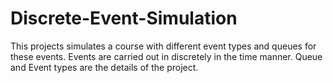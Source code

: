 # Discrete-Event-Simulation
This projects simulates a course with different event types and queues for these events. Events are carried out in discretely in the time manner. Queue and Event types are the details of the project.
